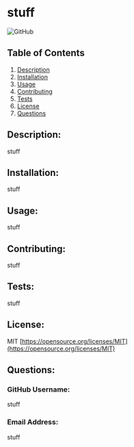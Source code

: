 # stuff

![GitHub](https://img.shields.io/badge/license-MIT-green)

## Table of Contents
  1.  [Description](#Description)
  2.  [Installation](#Installation)
  3.  [Usage](#Usage)
  4.  [Contributing](#Contributing)
  5.  [Tests](#Tests)
  6.  [License](#License)
  7.  [Questions](#Questions)

## Description: 
stuff

## Installation:
stuff

## Usage:
stuff

## Contributing:
stuff

## Tests:
stuff

## License:
MIT
[https://opensource.org/licenses/MIT](https://opensource.org/licenses/MIT)

## Questions:
### GitHub Username:
stuff
### Email Address:
stuff
